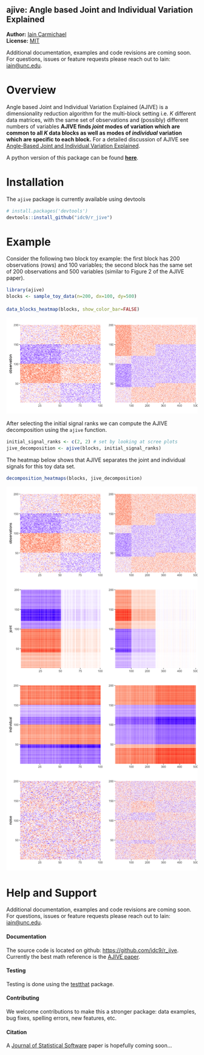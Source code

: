 
<!-- README.md is generated from README.Rmd. Please edit that file -->
ajive: Angle based Joint and Individual Variation Explained
-----------------------------------------------------------

**Author:** [Iain Carmichael](https://idc9.github.io/)<br/> **License:** [MIT](https://opensource.org/licenses/MIT)

Additional documentation, examples and code revisions are coming soon. For questions, issues or feature requests please reach out to Iain: <iain@unc.edu>.

Overview
========

Angle based Joint and Individual Variation Explained (AJIVE) is a dimensionality reduction algorithm for the multi-block setting i.e. *K* different data matrices, with the same set of observations and (possibly) different numbers of variables **AJIVE finds *joint* modes of variation which are common to all *K* data blocks as well as modes of *individual* variation which are specific to each block.** For a detailed discussion of AJIVE see [Angle-Based Joint and Individual Variation Explained](https://arxiv.org/pdf/1704.02060.pdf).

A python version of this package can be found [**here**](https://github.com/idc9/py_jive).

Installation
============

The `ajive` package is currently available using devtools

``` r
# install.packages('devtools')
devtools::install_github("idc9/r_jive")
```

Example
=======

Consider the following two block toy example: the first block has 200 observations (rows) and 100 variables; the second block has the same set of 200 observations and 500 variables (similar to Figure 2 of the AJIVE paper).

``` r
library(ajive)
blocks <- sample_toy_data(n=200, dx=100, dy=500)

data_blocks_heatmap(blocks, show_color_bar=FALSE)
```

![](man/figures/README-unnamed-chunk-3-1.png)

After selecting the initial signal ranks we can compute the AJIVE decomposition using the `ajive` function.

``` r
initial_signal_ranks <- c(2, 2) # set by looking at scree plots
jive_decomposition <- ajive(blocks, initial_signal_ranks)
```

The heatmap below shows that AJIVE separates the joint and individual signals for this toy data set.

``` r
decomposition_heatmaps(blocks, jive_decomposition)
```

![](man/figures/README-unnamed-chunk-5-1.png)

Help and Support
================

Additional documentation, examples and code revisions are coming soon. For questions, issues or feature requests please reach out to Iain: <iain@unc.edu>.

#### Documentation

The source code is located on github: <https://github.com/idc9/r_jive>. Currently the best math reference is the [AJIVE paper](https://arxiv.org/pdf/1704.02060.pdf).

#### Testing

Testing is done using the [testthat](https://github.com/hadley/testthat) package.

#### Contributing

We welcome contributions to make this a stronger package: data examples, bug fixes, spelling errors, new features, etc. <!-- TODO: add a more CONTRIBUTING file with more detail -->

#### Citation

A [Journal of Statistical Software](https://www.jstatsoft.org/index) paper is hopefully coming soon...

